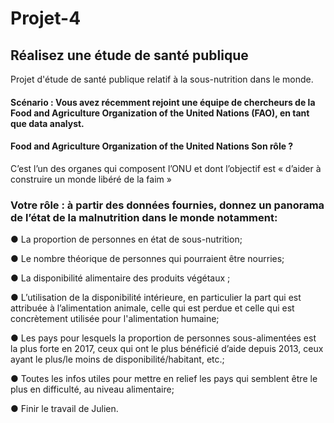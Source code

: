 # Projet-4
## Réalisez une étude de santé publique

Projet d'étude de santé publique relatif à la sous-nutrition dans le monde.

#### Scénario : Vous avez récemment rejoint une équipe de chercheurs de la Food and Agriculture Organization of the United Nations (FAO), en tant que data analyst.
#### Food and Agriculture Organization of the United Nations Son rôle ? 
C’est l’un des organes qui composent l’ONU et dont l’objectif est « d’aider à construire un monde libéré de la faim »
### Votre rôle :  à partir des données fournies, donnez un panorama de l’état de la malnutrition dans le monde notamment: 

● La proportion de personnes en état de sous-nutrition;

● Le nombre théorique de personnes qui pourraient être nourries; 

● La disponibilité alimentaire des produits végétaux ;

● L’utilisation de la disponibilité intérieure, en particulier la part qui est attribuée à l’alimentation animale, celle qui est perdue et celle qui est concrètement utilisée pour l'alimentation humaine;

● Les pays pour lesquels la proportion de personnes sous-alimentées est la plus forte en 2017, ceux qui ont le plus bénéficié d’aide depuis 2013, ceux ayant le plus/le moins de
disponibilité/habitant, etc.;

● Toutes les infos utiles pour mettre en relief les pays qui semblent être le plus en difficulté, au niveau alimentaire;

● Finir le travail de Julien.
